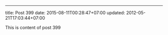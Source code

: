---
title: Post 399
date: 2015-08-11T00:28:47+07:00
updated: 2012-05-21T17:03:44+07:00

This is content of post 399